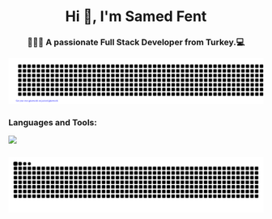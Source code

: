 <h1 align="center">Hi 👋, I'm Samed Fent</h1>
<h3 align="center">👨🏽‍💻 A passionate Full Stack Developer from Turkey.&zwj;💻 </h3>


![gitartwork](gitartwork.svg)

<h3 align="left">Languages and Tools:</h3>
<p align="left">
  <a href="https://skillicons.dev">
    <img src="https://skillicons.dev/icons?i=react,redux,nextjs,html,css,sass,bootstrap,materialui,tailwind,js,git,github,bash,figma,firebase,postman,py,vite,vscoder&perline=9" />
  </a>
</p>





<!--[![GitHub Streak](https://github-readme-streak-stats-opal-gamma.vercel.app?user=samedfft2634&theme=submarine-flowers&hide_border=true&border_radius=30&card_width=1000)](https://git.io/streak-stats)-->


###

![snake gif](https://github.com/samedfft2634/samedfft2634/blob/output/github-contribution-grid-snake.svg)

